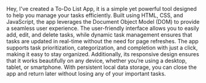 Hey, I've created a To-Do List App, it is a simple yet powerful tool designed to help you manage your tasks efficiently. Built using HTML, CSS, and JavaScript, the app leverages the Document Object Model (DOM) to 
provide a seamless user experience. The user-friendly interface allows you to easily add, edit, and delete tasks, while dynamic task management ensures that tasks are updated in real-time without the need for page
refreshes. The app supports task prioritization, categorization, and completion with just a click, making it easy to stay organized. Additionally, its responsive design ensures that it works beautifully on any device, 
whether you’re using a desktop, tablet, or smartphone. With persistent local data storage, you can close the app and return later without losing any of your important tasks.
